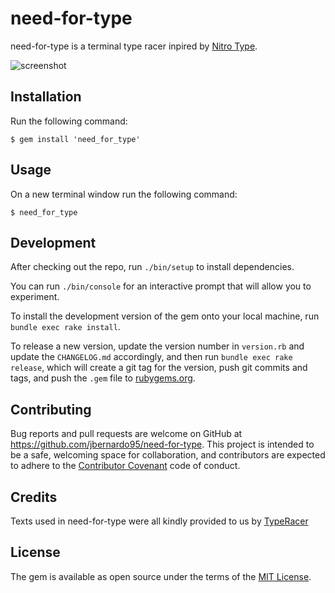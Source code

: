 # need-for-type 

need-for-type is a terminal type racer inpired by [Nitro Type](https://www.nitrotype.com/).

![screenshot](https://raw.githubusercontent.com/need-for-type/need-for-type/master/assets/screenshot.png)

## Installation

Run the following command:

```shell
$ gem install 'need_for_type'
```

## Usage

On a new terminal window run the following command:

```shell
$ need_for_type
```

## Development

After checking out the repo, run `./bin/setup` to install dependencies.

You can run `./bin/console` for an interactive prompt that will allow you to experiment.

To install the development version of the gem onto your local machine, run `bundle exec rake install`.

To release a new version, update the version number in `version.rb` and update the `CHANGELOG.md` accordingly, and then run `bundle exec rake release`, which will create a git tag for the version, push git commits and tags, and push the `.gem` file to [rubygems.org](https://rubygems.org).


## Contributing

Bug reports and pull requests are welcome on GitHub at https://github.com/jbernardo95/need-for-type. This project is intended to be a safe, welcoming space for collaboration, and contributors are expected to adhere to the [Contributor Covenant](contributor-covenant.org) code of conduct.


## Credits 

Texts used in need-for-type were all kindly provided to us by [TypeRacer](http://play.typeracer.com/)

## License

The gem is available as open source under the terms of the [MIT License](http://opensource.org/licenses/MIT).
